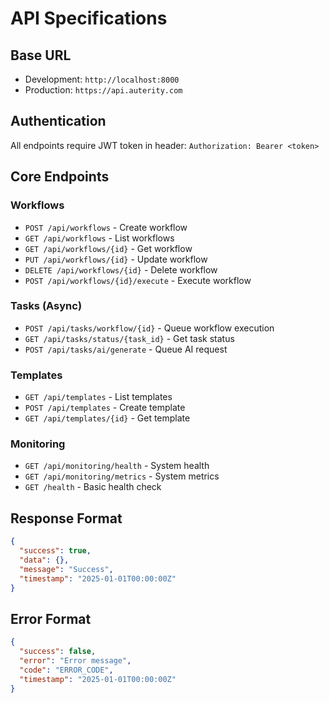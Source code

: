 # API Specifications

## Base URL
- Development: `http://localhost:8000`
- Production: `https://api.auterity.com`

## Authentication
All endpoints require JWT token in header: `Authorization: Bearer <token>`

## Core Endpoints

### Workflows
- `POST /api/workflows` - Create workflow
- `GET /api/workflows` - List workflows
- `GET /api/workflows/{id}` - Get workflow
- `PUT /api/workflows/{id}` - Update workflow
- `DELETE /api/workflows/{id}` - Delete workflow
- `POST /api/workflows/{id}/execute` - Execute workflow

### Tasks (Async)
- `POST /api/tasks/workflow/{id}` - Queue workflow execution
- `GET /api/tasks/status/{task_id}` - Get task status
- `POST /api/tasks/ai/generate` - Queue AI request

### Templates
- `GET /api/templates` - List templates
- `POST /api/templates` - Create template
- `GET /api/templates/{id}` - Get template

### Monitoring
- `GET /api/monitoring/health` - System health
- `GET /api/monitoring/metrics` - System metrics
- `GET /health` - Basic health check

## Response Format
```json
{
  "success": true,
  "data": {},
  "message": "Success",
  "timestamp": "2025-01-01T00:00:00Z"
}
```

## Error Format
```json
{
  "success": false,
  "error": "Error message",
  "code": "ERROR_CODE",
  "timestamp": "2025-01-01T00:00:00Z"
}
```